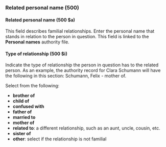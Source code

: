 ### Related personal name (500)

#### Related personal name (500 $a)
This field describes familial relationships. Enter the personal name that stands in relation to the person in question. This field is linked to the **Personal names** authority file.

#### Type of relationship (500 $i)
Indicate the type of relationship the person in question has to the related person. As an example, the authority record for Clara Schumann will have the following in this section: Schumann, Felix - mother of.

Select from the following:
- **brother of**
- **child of**
- **confused with**
- **father of**
- **married to**
- **mother of**
- **related to**: a different relationship, such as an aunt, uncle, cousin, etc.
- **sister of**
- **other**: select if the relationship is not familial
